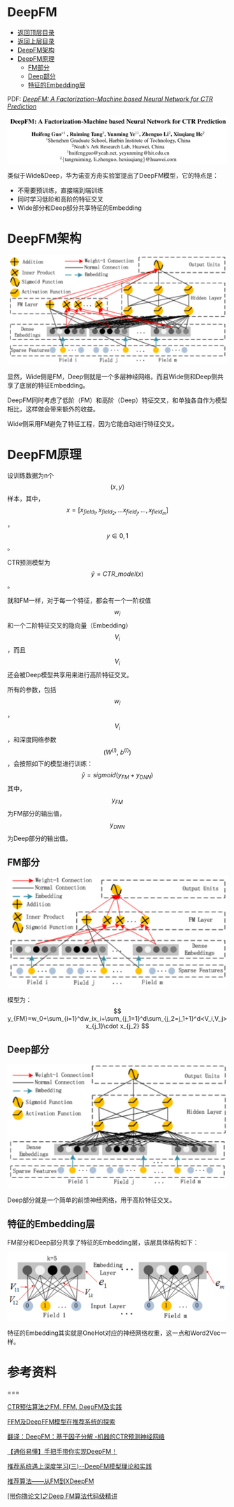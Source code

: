 # DeepFM

* [返回顶层目录](../../../../SUMMARY.md)
* [返回上层目录](deep-learning.md)
* [DeepFM架构](#DeepFM架构)
* [DeepFM原理](#DeepFM原理)
  * [FM部分](#FM部分)
  * [Deep部分](#Deep部分)
  * [特征的Embedding层](#特征的Embedding层)



PDF: [*DeepFM: A Factorization-Machine based Neural Network for CTR Prediction*](https://arxiv.org/abs/1703.04247)

![deepfm](pic/deepfm.png)

类似于Wide&Deep，华为诺亚方舟实验室提出了DeepFM模型，它的特点是：

* 不需要预训练，直接端到端训练
* 同时学习低阶和高阶的特征交叉
* Wide部分和Deep部分共享特征的Embedding

# DeepFM架构

![deepfm-architecture](pic/deepfm-architecture.png)

显然，Wide侧是FM，Deep侧就是一个多层神经网络。而且Wide侧和Deep侧共享了底层的特征Embedding。

DeepFM同时考虑了低阶（FM）和高阶（Deep）特征交叉，和单独各自作为模型相比，这样做会带来额外的收益。

Wide侧采用FM避免了特征工程，因为它能自动进行特征交叉。

# DeepFM原理

设训练数据为n个$$(x,y)$$样本，其中，$$x=[x_{field_1}, x_{field_2}, ... x_{field_j}, ... , x_{field_m}]$$，$$y\in {0, 1}$$。

CTR预测模型为$$\hat{y}=CTR\_model(x)$$。

就和FM一样，对于每一个特征，都会有一个一阶权值$$w_i$$和一个二阶特征交叉的隐向量（Embedding）$$V_i$$，而且$$V_i$$还会被Deep模型共享用来进行高阶特征交叉。

所有的参数，包括$$w_i$$，$$V_i$$，和深度网络参数$$(W^{(l)},\ b^{(l)})$$，会按照如下的模型进行训练：
$$
\hat{y}=sigmoid(y_{FM}+y_{DNN})
$$
其中，$$y_{FM}$$为FM部分的输出值，$$y_{DNN}$$为Deep部分的输出值。

## FM部分

![deepfm-fm](pic/deepfm-fm.png)

模型为：
$$
y_{FM}=w_0+\sum_{i=1}^dw_ix_i+\sum_{j_1=1}^d\sum_{j_2=j_1+1}^d<V_i,V_j>x_{j_1}\cdot x_{j_2}
$$

## Deep部分

![deepfm-deep](pic/deepfm-deep.png)

Deep部分就是一个简单的前馈神经网络，用于高阶特征交叉。

## 特征的Embedding层

FM部分和Deep部分共享了特征的Embedding层，该层具体结构如下：

![deepfm-embedding](pic/deepfm-embedding.png)

特征的Embedding其实就是OneHot对应的神经网络权重，这一点和Word2Vec一样。

# 参考资料

===

[CTR预估算法之FM, FFM, DeepFM及实践](https://blog.csdn.net/John_xyz/article/details/78933253)

[FFM及DeepFFM模型在推荐系统的探索](http://axure.pmskill.net/AI/%E6%96%B0%E6%B5%AA-ffm%E5%8F%8Adeepffm%E6%A8%A1%E5%9E%8B%E5%9C%A8%E6%8E%A8%E8%8D%90%E7%B3%BB%E7%BB%9F%E7%9A%84%E6%8E%A2%E7%B4%A2%E5%8F%8A%E5%AE%9E%E8%B7%B5.pdf)

[翻译：DeepFM：基于因子分解 -机器的CTR预测神经网络](https://www.kdocs.cn/l/sY7EQM541)

[【通俗易懂】手把手带你实现DeepFM！](https://mp.weixin.qq.com/s/QrO48ZdP483TY_EnnWFhsQ)

[推荐系统遇上深度学习(三)--DeepFM模型理论和实践](https://www.jianshu.com/p/6f1c2643d31b)

[推荐算法——从FM到XDeepFM](https://zhuanlan.zhihu.com/p/81937617)

[[带你撸论文]之Deep FM算法代码级精讲](https://zhuanlan.zhihu.com/p/109901389)

